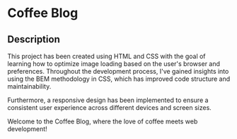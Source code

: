 # Coffee Blog

## Description

This project has been created using HTML and CSS with the goal of learning how to optimize image loading based on the user's browser and preferences. Throughout the development process, I've gained insights into using the BEM methodology in CSS, which has improved code structure and maintainability.

Furthermore, a responsive design has been implemented to ensure a consistent user experience across different devices and screen sizes.

Welcome to the Coffee Blog, where the love of coffee meets web development!
